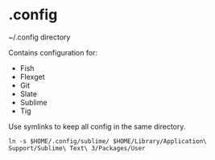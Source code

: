 .config
=======

~/.config directory

Contains configuration for:
* Fish
* Flexget
* Git
* Slate
* Sublime
* Tig

Use symlinks to keep all config in the same directory.

`ln -s $HOME/.config/sublime/ $HOME/Library/Application\ Support/Sublime\ Text\ 3/Packages/User`
